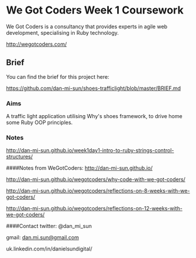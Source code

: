 # We Got Coders Week 1 Coursework 

We Got Coders is a consultancy that provides experts in agile web development, specialising in Ruby technology.

http://wegotcoders.com/

## Brief

You can find the brief for this project here:

https://github.com/dan-mi-sun/shoes-trafficlight/blob/master/BRIEF.md

### Aims
A traffic light application utilising Why's shoes framework, to drive home some Ruby OOP principles.

### Notes
http://dan-mi-sun.github.io/week1day1-intro-to-ruby-strings-control-structures/

####Notes from WeGotCoders:
http://dan-mi-sun.github.io/

http://dan-mi-sun.github.io/wegotcoders/why-code-with-we-got-coders/

http://dan-mi-sun.github.io/wegotcoders/reflections-on-8-weeks-with-we-got-coders/

http://dan-mi-sun.github.io/wegotcoders/reflections-on-12-weeks-with-we-got-coders/


####Contact
twitter: @dan_mi_sun

gmail: dan.mi.sun@gmail.com

uk.linkedin.com/in/danielsundigital/
